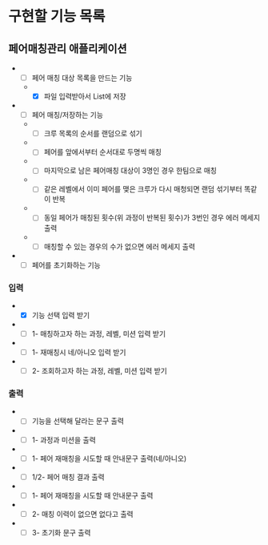 # 구현할 기능 목록

## 페어매칭관리 애플리케이션
- +[ ] 페어 매칭 대상 목록을 만드는 기능  
  - +[x] 파일 입력받아서 List<String>에 저장  
- +[ ] 페어 매칭/저장하는 기능  
  - +[ ] 크루 목록의 순서를 랜덤으로 섞기  
  - +[ ] 페어를 앞에서부터 순서대로 두명씩 매칭  
  - +[ ] 마지막으로 남은 페어매칭 대상이 3명인 경우 한팀으로 매칭
  - +[ ] 같은 레벨에서 이미 페어를 맺은 크루가 다시 매청되면 랜덤 섞기부터 똑같이 반복  
  - +[ ] 동일 페어가 매칭된 횟수(위 과정이 반복된 횟수)가 3번인 경우 에러 메세지 출력
  - +[ ] 매칭할 수 있는 경우의 수가 없으면 에러 메세지 출력
- +[ ] 페어를 초기화하는 기능

### 입력
- +[x] 기능 선택 입력 받기  
- +[ ] 1- 매칭하고자 하는 과정, 레벨, 미션 입력 받기  
- +[ ] 1- 재매칭시 네/아니오 입력 받기  
- +[ ] 2- 조회하고자 하는 과정, 레벨, 미션 입력 받기  

### 출력
- +[ ] 기능을 선택해 달라는 문구 출력  
- +[ ] 1- 과정과 미션을 출력  
- +[ ] 1- 페어 재매칭을 시도할 때 안내문구 출력(네/아니오)  
- +[ ] 1/2- 페어 매칭 결과 출력  
- +[ ] 1- 페어 재매칭을 시도할 때 안내문구 출력  
- +[ ] 2- 매칭 이력이 없으면 없다고 출력  
- +[ ] 3- 초기화 문구 출력  